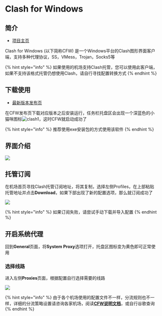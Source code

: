 # Clash for Windows

## 简介

* [项目主页](https://github.com/Fndroid/clash_for_windows_pkg)

Clash for Windows \(以下简称CFW\) 是一个Windows平台的Clash图形界面客户端，支持多种代理协议，SS，VMess，Trojan，Socks5等

{% hint style="info" %}
如果使用的机场支持Clash托管，您可以使用此客户端，如果不支持该格式托管仍想使用Clash，请自行寻找配置转换方式
{% endhint %}

## 下载使用

* [最新版本发布页](https://github.com/Fndroid/clash_for_windows_pkg/releases)

在CFW发布页下载对应版本之后安装运行，任务栏托盘区会出现一个深蓝色的小猫咪图标![clash1](https://cdn.jsdelivr.net/gh/eyw015/Oculus-guide-China/clash/clash1.png)，这时CFW就启动成功了

{% hint style="info" %}
推荐使用exe安装包的方式使用该软件
{% endhint %}

## 界面介绍

![](https://cdn.jsdelivr.net/gh/eyw015/Oculus-guide-China/clash/clash2.png)

## 托管订阅

在机场首页寻找Clash托管订阅地址，将其复制，选择左侧Profiles，在上部粘贴托管地址并点击**Download**，如果下部出现了新的配置选项，那么就订阅成功了

![](https://cdn.jsdelivr.net/gh/eyw015/Oculus-guide-China/clash/clash3.png)

{% hint style="info" %}
如果订阅失败，请尝试手动下载并导入配置
{% endhint %}

## 开启系统代理

回到**General**页面，将**System Proxy**选项打开，托盘区图标变为黄色即可正常使用

### 选择线路

进入左侧**Proxies**页面，根据配置自行选择需要的线路

![](https://cdn.jsdelivr.net/gh/eyw015/Oculus-guide-China/clash/clash4.png)

{% hint style="info" %}
由于各个机场使用的配置文件不一样，分流规则也不一样，详细的分流策略设置请咨询各家机场，阅读[**CFW说明文档**](https://docs.cfw.lbyczf.com/)，或自行谷歌查询
{% endhint %}

